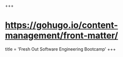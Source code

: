 +++
# https://gohugo.io/content-management/front-matter/
title = 'Fresh Out Software Engineering Bootcamp'
+++
